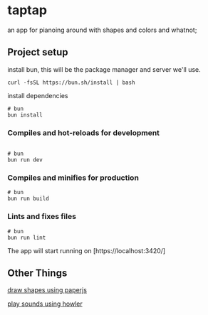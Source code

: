 # taptap

an app for pianoing around with shapes and colors and whatnot;



## Project setup

install bun, this will be the package manager and server we'll use.

```{shell}
curl -fsSL https://bun.sh/install | bash
```

install dependencies

``` {shell}
# bun 
bun install
```

### Compiles and hot-reloads for development

``` {shell}

# bun 
bun run dev
```

### Compiles and minifies for production

```{shell}
# bun 
bun run build
```

### Lints and fixes files

```{shell}
# bun 
bun run lint
```

The app will start running on [https://localhost:3420/]


## Other Things

[draw shapes using paperjs](http://paperjs.org/)

[play sounds using howler](https://howlerjs.com/)
